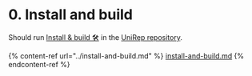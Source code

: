 # 0. Install and build

Should run [Install & build 🛠](../install-and-build.md) in the [UniRep repository](https://github.com/Unirep/Unirep).

{% content-ref url="../install-and-build.md" %}
[install-and-build.md](../install-and-build.md)
{% endcontent-ref %}
